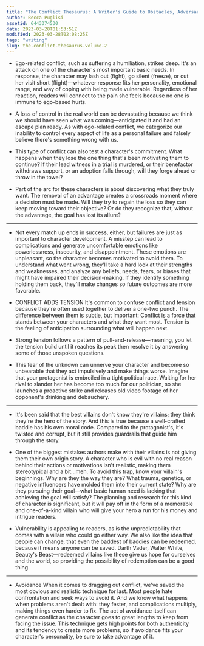 ```yaml
---
title: "The Conflict Thesaurus: A Writer's Guide to Obstacles, Adversaries, and Inner Struggles (Volume 2)"
author: Becca Puglisi
assetid: 6443374530
date: 2023-03-28T01:53:51Z
modified: 2023-03-28T02:08:25Z
tags: "writing"
slug: the-conflict-thesaurus-volume-2
---
```


*  Ego-related conflict, such as suffering a humiliation, strikes deep. It's an attack on one of the character's most important basic needs. In response, the character may lash out (fight), go silent (freeze), or cut her visit short (flight)—whatever response fits her personality, emotional range, and way of coping with being made vulnerable. Regardless of her reaction, readers will connect to the pain she feels because no one is immune to ego-based hurts.

*  A loss of control in the real world can be devastating because we think we should have seen what was coming—anticipated it and had an escape plan ready. As with ego-related conflict, we categorize our inability to control every aspect of life as a personal failure and falsely believe there's something wrong with us.

*  This type of conflict can also test a character's commitment. What happens when they lose the one thing that's been motivating them to continue? If their lead witness in a trial is murdered, or their benefactor withdraws support, or an adoption falls through, will they forge ahead or throw in the towel?

*  Part of the arc for these characters is about discovering what they truly want. The removal of an advantage creates a crossroads moment where a decision must be made. Will they try to regain the loss so they can keep moving toward their objective? Or do they recognize that, without the advantage, the goal has lost its allure?

---

*  Not every match up ends in success, either, but failures are just as important to character development. A misstep can lead to complications and generate uncomfortable emotions like powerlessness, insecurity, and disappointment. These emotions are unpleasant, so the character becomes motivated to avoid them. To understand what went wrong, they'll take a hard look at their strengths and weaknesses, and analyze any beliefs, needs, fears, or biases that might have impaired their decision-making. If they identify something holding them back, they'll make changes so future outcomes are more favorable.

*  CONFLICT ADDS TENSION It's common to confuse conflict and tension because they're often used together to deliver a one-two punch. The difference between them is subtle, but important: Conflict is a force that stands between your characters and what they want most. Tension is the feeling of anticipation surrounding what will happen next.

*  Strong tension follows a pattern of pull-and-release—meaning, you let the tension build until it reaches its peak then resolve it by answering some of those unspoken questions.

*  This fear of the unknown can unnerve your character and become so unbearable that they act impulsively and make things worse. Imagine that your protagonist is embroiled in a tight political race. Waiting for her rival to slander her has become too much for our politician, so she launches a proactive strike and releases old video footage of her opponent's drinking and debauchery.

---

*  It's been said that the best villains don't know they're villains; they think they're the hero of the story. And this is true because a well-crafted baddie has his own moral code. Compared to the protagonist's, it's twisted and corrupt, but it still provides guardrails that guide him through the story.

*  One of the biggest mistakes authors make with their villains is not giving them their own origin story. A character who is evil with no real reason behind their actions or motivations isn't realistic, making them stereotypical and a bit…meh.
   To avoid this trap, know your villain's beginnings. Why are they the way they are? What trauma, genetics, or negative influencers have molded them into their current state? Why are they pursuing their goal—what basic human need is lacking that achieving the goal will satisfy? The planning and research for this kind of character is significant, but it will pay off in the form of a memorable and one-of-a-kind villain who will give your hero a run for his money and intrigue readers.

*  Vulnerability is appealing to readers, as is the unpredictability that comes with a villain who could go either way. We also like the idea that people can change, that even the baddest of baddies can be redeemed, because it means anyone can be saved. Darth Vader, Walter White, Beauty's Beast—redeemed villains like these give us hope for ourselves and the world, so providing the possibility of redemption can be a good thing.

---

*  Avoidance
   When it comes to dragging out conflict, we've saved the most obvious and realistic technique for last. Most people hate confrontation and seek ways to avoid it. And we know what happens when problems aren't dealt with: they fester, and complications multiply, making things even harder to fix. The act of avoidance itself can generate conflict as the character goes to great lengths to keep from facing the issue. This technique gets high points for both authenticity and its tendency to create more problems, so if avoidance fits your character's personality, be sure to take advantage of it.

